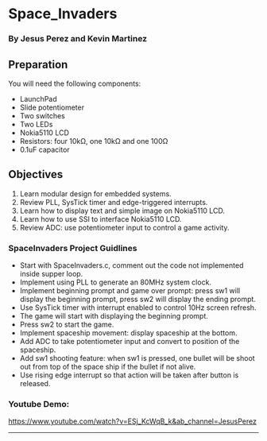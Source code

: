 # Space_Invaders

### By Jesus Perez and Kevin Martinez

## Preparation
You will need the following components:
- LaunchPad
- Slide potentiometer
- Two switches
- Two LEDs
- Nokia5110 LCD
- Resistors: four 10kΩ, one 10kΩ and one 100Ω
- 0.1uF capacitor

## Objectives
1. Learn modular design for embedded systems.
2. Review PLL, SysTick timer and edge-triggered interrupts.
3. Learn how to display text and simple image on Nokia5110 LCD.
4. Learn how to use SSI to interface Nokia5110 LCD.
5. Review ADC: use potentiometer input to control a game activity.

### SpaceInvaders Project Guidlines
- Start with SpaceInvaders.c, comment out the code not implemented inside supper loop.
- Implement using PLL to generate an 80MHz system clock.
- Implement beginning prompt and game over prompt: press sw1 will display the beginning prompt, press sw2 will display the ending prompt.
- Use SysTick timer with interrupt enabled to control 10Hz screen refresh.
- The game will start with displaying the beginning prompt.
- Press sw2 to start the game.
- Implement spaceship movement: display spaceship at the bottom.
- Add ADC to take potentiometer input and convert to position of the spaceship.
- Add sw1 shooting feature: when sw1 is pressed, one bullet will be shoot out from top of the space ship if the bullet if not alive.
- Use rising edge interrupt so that action will be taken after button is released.

### Youtube Demo:

https://www.youtube.com/watch?v=ESj_KcWqB_k&ab_channel=JesusPerez

---

